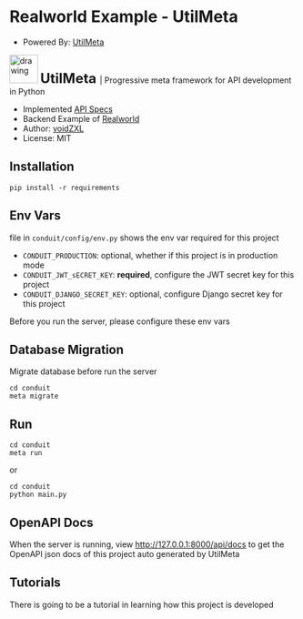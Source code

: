 # Realworld Example - UtilMeta

* Powered By: [UtilMeta](https://github.com/utilmeta/utilmeta-py)

<img src="https://utilmeta.com/img/logo-main.png" href="https://utilmeta.com" alt="drawing" width="50"/> <strong style="font-size: 24px">UtilMeta </strong> | Progressive meta framework for API development in Python

* Implemented [API Specs](https://realworld-docs.netlify.app/docs/specs/backend-specs/endpoints)
* Backend Example of [Realworld](https://github.com/gothinkster/realworld)
* Author: [voidZXL](https://github.com/voidZXL)
* License: MIT

##  Installation

```
pip install -r requirements
```
## Env Vars

file in `conduit/config/env.py` shows the env var required for this project
* `CONDUIT_PRODUCTION`: optional, whether if this project is in production mode
* `CONDUIT_JWT_sECRET_KEY`: **required**, configure the JWT secret key for this project
* `CONDUIT_DJANGO_SECRET_KEY`: optional, configure Django secret key for this project

Before you run the server, please configure these env vars

## Database Migration

Migrate database before run the server
```shell
cd conduit
meta migrate
```

## Run
```shell
cd conduit
meta run
```
or
```shell
cd conduit
python main.py
```

## OpenAPI Docs

When the server is running, view http://127.0.0.1:8000/api/docs to get the OpenAPI json docs of this project auto generated by UtilMeta

## Tutorials
There is going to be a tutorial in learning how this project is developed

